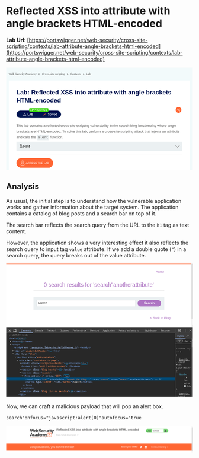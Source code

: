 # Reflected XSS into attribute with angle brackets HTML-encoded

**Lab Url**: [https://portswigger.net/web-security/cross-site-scripting/contexts/lab-attribute-angle-brackets-html-encoded](https://portswigger.net/web-security/cross-site-scripting/contexts/lab-attribute-angle-brackets-html-encoded)

![Lab Description](img/lab-description.png)

## Analysis

As usual, the initial step is to understand how the vulnerable application works and gather information about the target system. The application contains a catalog of blog posts and a search bar on top of it.

The search bar reflects the search query from the URL to the `h1` tag as text content.

However, the application shows a very interesting effect it also reflects the search query to input tag `value` attribute. If we add a double quote (`"`) in a search query, the query breaks out of the value attribute.

![DOM Escape](img/payload-attribute.png)

Now, we can craft a malicious payload that will pop an alert box.

```html
search"onfocus="javascript:alert(0)"autofocus="true
```

![Lab Solved](img/lab-solved.png)
